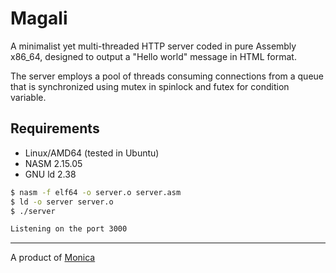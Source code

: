 # Magali

A minimalist yet multi-threaded HTTP server coded in pure Assembly x86_64, designed to output a "Hello world" message in HTML format.

The server employs a pool of threads consuming connections from a queue that is synchronized using mutex in spinlock and futex for condition variable.

## Requirements

* Linux/AMD64 (tested in Ubuntu)
* NASM 2.15.05
* GNU ld 2.38

```bash
$ nasm -f elf64 -o server.o server.asm
$ ld -o server server.o
$ ./server

Listening on the port 3000
```

---
A product of [Monica](https://gist.github.com/leandronsp/8b11d339613e5d7f37fa4e083d07efc3)
